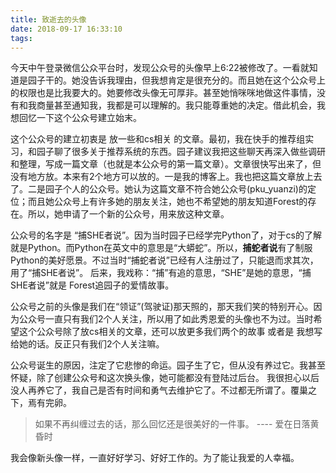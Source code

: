 ```yaml
---
title: 致逝去的头像
date: 2018-09-17 16:33:10
tags:
---
```


今天中午登录微信公众平台时，发现公众号的头像早上6:22被修改了。一看就知道是园子干的。她没告诉我理由，但我想肯定是很充分的。而且她在这个公众号上的权限也是比我要大的。她要修改头像无可厚非。甚至她悄咪咪地做这件事情，没有和我商量甚至通知我，我都是可以理解的。我只能尊重她的决定。借此机会，我想回忆一下这个公众号建立始末。

这个公众号的建立初衷是 放一些和cs相关 的文章。最初，我在快手的推荐组实习，和园子聊了很多关于推荐系统的东西。园子建议我把这些聊天再深入做些调研和整理，写成一篇文章（也就是本公众号的第一篇文章）。文章很快写出来了，但没有地方放。本来有2个地方可以放的。一是我的博客上。我也把这篇文章放上去了。二是园子个人的公众号。她认为这篇文章不符合她公众号(pku_yuanzi)的定位；而且她公众号上有许多她的朋友关注，她也不希望她的朋友知道Forest的存在。所以，她申请了一个新的公众号，用来放这种文章。

公众号的名字是 “捕SHE者说”。因为当时园子已经学完Python了，对于cs的了解就是Python。而Python在英文中的意思是“大蟒蛇”。所以，**捕蛇者说**有了制服Python的美好愿景。不过当时“捕蛇者说”已经有人注册过了，只能退而求其次，用了“捕SHE者说”。
后来，我戏称：“捕”有追的意思，“SHE”是她的意思，“捕SHE者说”就是 Forest追园子的爱情故事。

公众号之前的头像是我们在“领证”(驾驶证)那天照的，那天我们笑的特别开心。因为公众号一直只有我们2个人关注，所以用了如此秀恩爱的头像也不为过。当时希望这个公众号除了放cs相关的文章，还可以放更多我们两个的故事 或者是 我想写给她的话。反正只有我们2个人关注嘛。

公众号诞生的原因，注定了它悲惨的命运。园子生了它，但从没有养过它。我甚至怀疑，除了创建公众号和这次换头像，她可能都没有登陆过后台。
我很担心以后没人再养它了，我自己是否有时间和勇气去维护它了。不过都无所谓了。覆巢之下，焉有完卵。

> 如果不再纠缠过去的话，那么回忆还是很美好的一件事。
> ---- 爱在日落黄昏时

我会像新头像一样，一直好好学习、好好工作的。为了能让我爱的人幸福。